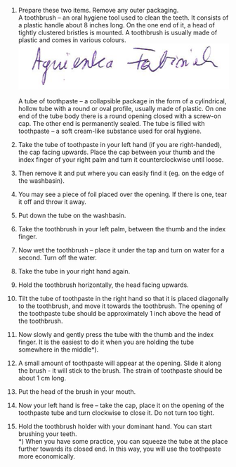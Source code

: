 1. Prepare these two items. Remove any outer packaging.  
    A toothbrush – an oral hygiene tool used to clean the teeth. It consists of a plastic handle about 8 inches long. On the one end of it, a head of tightly clustered bristles is mounted. A toothbrush is usually made of plastic and comes in various colours.    ![toothbrush](Obraz1.png) 

    A tube of toothpaste – a collapsible package in the form of a cylindrical, hollow tube with a round or oval profile, usually made of plastic. On one end of the tube body there is a round opening closed with a screw-on cap. The other end is permanently sealed.
    The tube is filled with toothpaste – a soft cream-like substance used for oral hygiene.
2.	Take the tube of toothpaste in your left hand (if you are right-handed), the cap facing upwards. Place the cap between your thumb and the index finger of your right palm and turn it counterclockwise until loose.   
3. Then remove it and put where you can easily find it (eg. on the edge of the washbasin).
4. You may see a piece of foil placed over the opening. If there is one, tear it off and throw it away.
5. Put down the tube on the washbasin.
6. Take the toothbrush in your left palm, between the thumb and the index finger.
7. Now wet the toothbrush – place it under the tap and turn on water for a second. Turn off the water.
8. Take the tube in your right hand again.
9. Hold the toothbrush horizontally, the head facing upwards.
10. Tilt the tube of toothpaste in the right hand so that it is placed diagonally to the toothbrush, and move it towards the toothbrush. The opening of the toothpaste tube should be approximately 1 inch above the head of the toothbrush. 
11. Now slowly and gently press the tube with the thumb and the index finger. It is the easiest to do it when you are holding the tube somewhere in the middle*).
12. A small amount of toothpaste will appear at the opening. Slide it along the brush - it will stick to the brush. The strain of toothpaste should be about 1 cm long.
13. Put the head of the brush in your mouth.
14. Now your left hand is free – take the cap, place it on the opening of the toothpaste tube and turn clockwise to close it. Do not turn too tight.
15. Hold the toothbrush holder with your dominant hand. You can start brushing your teeth.  
    *) When you have some practice, you can squeeze the tube at the place further towards its closed end. In this way, you will use the toothpaste more economically.

